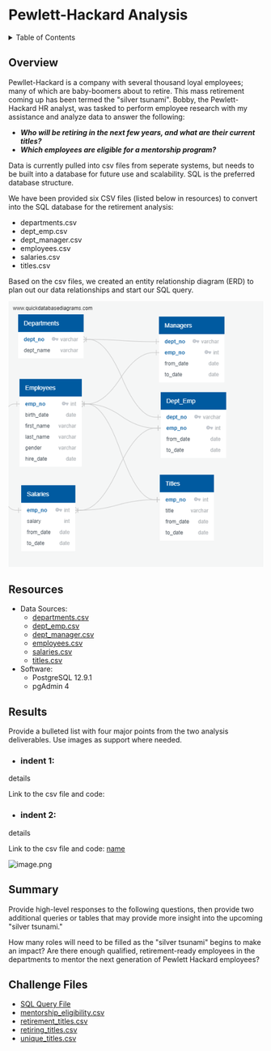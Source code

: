 # Pewlett-Hackard Analysis

<details><summary>Table of Contents</summary>
<p>

1. [Overview](https://github.com/catsdata/Pewlett-Hackard-Analysis#overview)
2. [Resources](https://github.com/catsdata/Pewlett-Hackard-Analysis#resources)
3. [Results](https://github.com/catsdata/Pewlett-Hackard-Analysis#results)
4. [Summary](https://github.com/catsdata/Pewlett-Hackard-Analysis#summary)

</p>
</details>

## Overview

Pewllet-Hackard is a company with several thousand loyal employees; many of which are baby-boomers about to retire.  This mass retirement coming up has been termed the "silver tsunami".  Bobby, the Pewlett-Hackard HR analyst, was tasked to perform employee research with my assistance and analyze data to answer the following:

- ***Who will be retiring in the next few years, and what are their current titles?***
- ***Which employees are eligible for a mentorship program?***

Data is currently pulled into csv files from seperate systems, but needs to be built into a database for future use and scalability.  SQL is the preferred database structure.

We have been provided six CSV files (listed below in resources) to convert into the SQL database for the retirement analysis:
- departments.csv
- dept_emp.csv
- dept_manager.csv
- employees.csv
- salaries.csv
- titles.csv

Based on the csv files, we created an entity relationship diagram (ERD) to plan out our data relationships and start our SQL query.

![EmployeeDB.png](https://github.com/catsdata/Pewlett-Hackard-Analysis/blob/main/EmployeeDB.png)

## Resources

- Data Sources: 
    - [departments.csv](https://github.com/catsdata/Pewlett-Hackard-Analysis/blob/main/Data/departments.csv)
    - [dept_emp.csv](https://github.com/catsdata/Pewlett-Hackard-Analysis/blob/main/Data/dept_emp.csv)
    - [dept_manager.csv](https://github.com/catsdata/Pewlett-Hackard-Analysis/blob/main/Data/dept_manager.csv)
    - [employees.csv](https://github.com/catsdata/Pewlett-Hackard-Analysis/blob/main/Data/employees.csv)
    - [salaries.csv](https://github.com/catsdata/Pewlett-Hackard-Analysis/blob/main/Data/salaries.csv)
    - [titles.csv](https://github.com/catsdata/Pewlett-Hackard-Analysis/blob/main/Data/titles.csv)
- Software: 
    - PostgreSQL 12.9.1
    - pgAdmin 4


## Results

Provide a bulleted list with four major points from the two analysis deliverables. Use images as support where needed.

- ### indent 1:

details 

Link to the csv file and code: 
    
- ### indent 2:

details

Link to the csv file and code:  [name](link)
    
![image.png](link)
 

## Summary

Provide high-level responses to the following questions, then provide two additional queries or tables that may provide more insight into the upcoming "silver tsunami."

How many roles will need to be filled as the "silver tsunami" begins to make an impact? Are there enough qualified, retirement-ready employees in the departments to mentor the next generation of Pewlett Hackard employees?

## Challenge Files
- [SQL Query File](https://github.com/catsdata/Pewlett-Hackard-Analysis/blob/main/Queries/Employee_Database_challenge.sql)
- [mentorship_eligibility.csv](https://github.com/catsdata/Pewlett-Hackard-Analysis/blob/main/Data/mentorship_eligibility.csv)
- [retirement_titles.csv](https://github.com/catsdata/Pewlett-Hackard-Analysis/blob/main/Data/retirement_titles.csv)
- [retiring_titles.csv](https://github.com/catsdata/Pewlett-Hackard-Analysis/blob/main/Data/retiring_titles.csv)
- [unique_titles.csv](https://github.com/catsdata/Pewlett-Hackard-Analysis/blob/main/Data/unique_titles.csv)



